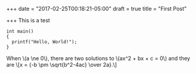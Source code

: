 +++
date = "2017-02-25T00:18:21-05:00"
draft = true
title = "First Post"

+++
This is a test

~~~~~~~~~~~~~~~~
int main()
{
  printf("Hello, World!");
}
~~~~~~~~~~~~~~~~

When \\(a \ne 0\\), there are two solutions to \\(ax^2 + bx + c = 0\\) and they are
\\[x = {-b \pm \sqrt{b^2-4ac} \over 2a}.\\]